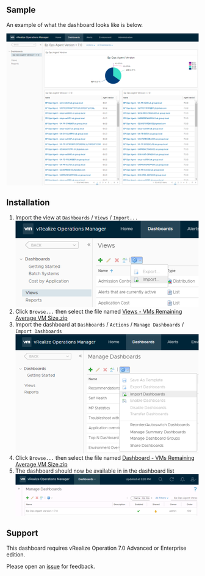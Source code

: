 <h2>Sample</h2>

<p>An example of what the dashboard looks like is below.</p>

<a class="external" href="https://github.com/GaryFlynn/vrops-dashboards-epops-agent-version-7.0/raw/master/Sample_Dashboard.png" rel="noopener" target="_blank"><img alt="Dashboard List" src="https://github.com/GaryFlynn/vrops-dashboards-epops-agent-version-7.0/raw/master/Sample_Dashboard.png" style="max-width:100%;" /></a>

<h2>Installation</h2>

<ol>
	<li>Import the view at <code>Dashboards</code> / <code>Views</code> / <code>Import...</code><br />
	<a class="external" href="https://github.com/GaryFlynn/vrops-dashboards-epops-agent-version-7.0/raw/master/Import_View.png" rel="noopener" target="_blank"><img alt="Import View" src="https://github.com/GaryFlynn/vrops-dashboards-epops-agent-version-7.0/raw/master/Import_View.png" style="max-width:100%;" /></a></li>
	<li>Click <code>Browse...</code> then select the file named <a class="external" href="https://github.com/notoriousbdg/vrops-dashboard-vms_remaining_average_vm_size/raw/master/Views%20-%20VMs%20Remaining%20Average%20VM%20Size.zip" rel="noopener" target="_blank">Views - VMs Remaining Average VM Size.zip</a></li>
	<li>Import the dashboard at <code>Dashboards</code> / <code>Actions</code> / <code>Manage Dashboards</code> / <code>Import Dashboards</code><br />
	<a class="external" href="https://github.com/GaryFlynn/vrops-dashboards-epops-agent-version-7.0/raw/master/Import_Dashboard.png" rel="noopener" target="_blank"><img alt="Import Dashboard" src="https://github.com/GaryFlynn/vrops-dashboards-epops-agent-version-7.0/raw/master/Import_Dashboard.png" style="max-width:100%;" /></a></li>
	<li>Click <code>Browse...</code> then select the file named <a class="external" href="https://github.com/notoriousbdg/vrops-dashboard-vms_remaining_average_vm_size/raw/master/Dashboard%20-%20VMs%20Remaining%20Average%20VM%20Size.zip" rel="noopener" target="_blank">Dashboard - VMs Remaining Average VM Size.zip</a></li>
	<li>The dashboard should now be available in in the dashboard list<br />
	<a class="external" href="https://github.com/GaryFlynn/vrops-dashboards-epops-agent-version-7.0/raw/master/Manage_Dashboards.PNG" rel="noopener" target="_blank"><img alt="Dashboard List" src="https://github.com/GaryFlynn/vrops-dashboards-epops-agent-version-7.0/raw/master/Manage_Dashboards.PNG" style="max-width:100%;" /></a></li>
</ol>

<h2>Support</h2>

<p>This dashboard requires vRealize Operation 7.0 Advanced or Enterprise edition.</p>

<p>Please open an <a class="external" href="https://github.com/GaryFlynn/vrops-dashboards-epops-agent-version-7.0/issues" rel="noopener" target="_blank">issue</a> for feedback.</p>
